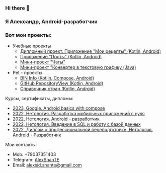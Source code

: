 ### Hi there 👋

### Я Александр, Android-разработчик 

### Вот мои проекты:

+ Учебные проекты
    + [Дипломный проект. Приложение "Мои рецепты" (Kotlin, Android)](https://github.com/AlexShanTE/NeRecipe)
    + [Приложение "Посты" (Kotlin, Android)](https://github.com/AlexShanTE/NMedia)
    + [Мини-проект "Чаты"](https://github.com/AlexShanTE/Kotlin_ChatMiniProject)
    + [Мини-проект "Конвертер в текстовую графику (Java)](https://github.com/AlexShanTE/ImageToTextConverter)
+ Pet - проекты
    + [BIN Info (Kotlin, Compose, Android)](https://github.com/AlexShanTE/Compose-BIN_Info)
    + [GitHub RepositoryView (Kotlin, Android)](https://github.com/AlexShanTE/GitHub_RepositoryView_App)
    + [Справочник стран (Kotlin, Android)](https://github.com/AlexShanTE/CountryDirectory)

Курсы, сертификаты, дипломы:

+ [2023, Google. Android basics with compose](https://verified.sertifier.com/en/verify/48635001172457?ref=email)
+ [2022, Нетология. Разработка мобильных приложений с нуля](https://disk.yandex.ru/i/uYzT0q_eD-pTdw)
+ [2022, Нетология. Android - разработчик](https://disk.yandex.ru/i/iiRzqI0oQHAXQw)
+ [2022, Нетология. Введение в SQL и работу с базой данных](https://disk.yandex.ru/i/cEnU6t-ZnsnhnQ)
+ [2022, Диплом о профессиональной переподготовке, Нетология. Android - Разработчик](https://disk.yandex.ru/i/jEkRVd9PQQ3big)

Мои контакты:
+ Mob: +79037351403
+ Telegram:  [AlexShanTE](https://t.me/AlexShanTE)
+ Email: alexsid.shante@gmail.com
